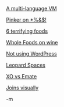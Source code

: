 <a href="http://mail.openjdk.java.net/pipermail/announce/2007-October/000016.html">A multi-language VM</a><br/>

<a href="http://www.tnr.com/docprint.mhtml?i=20071008&s=pinker100807">Pinker on *%&$!</a><br/>

<a href="http://www.cracked.com/article_14979_6-most-terrifying-foods-in-world.html">6 terrifying foods</a><br/>

<a href="http://www.wholefoodsmarket.com/products/wine/flavors.html">Whole Foods on wine</a><br/>

<a href="http://www.austinheller.com/2007/10/why-i-dont-use-wordpress.html">Not using WordPress</a><br/>

<a href="http://www.appleinsider.com/articles/07/10/11/road_to_mac_os_x_leopard_spaces.html">Leopard Spaces</a><br/>

<a href="http://blogs.zdnet.com/Apple/?p=930&tag=nl.e622">XO vs Emate</a><br/>

<a href="http://www.codinghorror.com/blog/archives/000976.html">Joins visually</a><br/>

-m